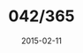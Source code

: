 ---
title:  "042/365"
date:   2015-02-11
thumbnail-path: "thumbnails/thumbnail-42.jpg"
full-path: "full-size/full-size-42.jpg"
short-description: ""
---